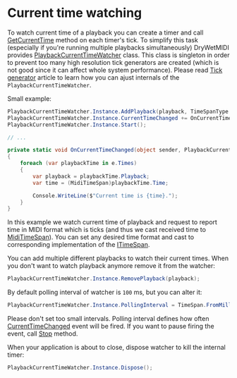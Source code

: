 ﻿---
uid: a_playback_curtime
---

# Current time watching

To watch current time of a playback you can create a timer and call [GetCurrentTime](xref:Melanchall.DryWetMidi.Multimedia.Playback.GetCurrentTime(Melanchall.DryWetMidi.Interaction.TimeSpanType)) method on each timer's tick. To simplify this task (especially if you're running multiple playbacks simultaneously) DryWetMIDI provides [PlaybackCurrentTimeWatcher](xref:Melanchall.DryWetMidi.Multimedia.PlaybackCurrentTimeWatcher) class. This class is singleton in order to prevent too many high resolution tick generators are created (which is not good since it can affect whole system performance). Please read [Tick generator](Tick-generator.md) article to learn how you can ajust internals of the `PlaybackCurrentTimeWatcher`.

Small example:

```csharp
PlaybackCurrentTimeWatcher.Instance.AddPlayback(playback, TimeSpanType.Midi);
PlaybackCurrentTimeWatcher.Instance.CurrentTimeChanged += OnCurrentTimeChanged;
PlaybackCurrentTimeWatcher.Instance.Start();

// ...

private static void OnCurrentTimeChanged(object sender, PlaybackCurrentTimeChangedEventArgs e)
{
    foreach (var playbackTime in e.Times)
    {
        var playback = playbackTime.Playback;
        var time = (MidiTimeSpan)playbackTime.Time;

        Console.WriteLine($"Current time is {time}.");
    }
}
```

In this example we watch current time of playback and request to report time in MIDI format which is ticks (and thus we cast received time to [MidiTimeSpan](xref:Melanchall.DryWetMidi.Interaction.MidiTimeSpan)). You can set any desired time format and cast to corresponding implementation of the [ITimeSpan](xref:Melanchall.DryWetMidi.Interaction.ITimeSpan).

You can add multiple different playbacks to watch their current times. When you don't want to watch playback anymore remove it from the watcher:

```csharp
PlaybackCurrentTimeWatcher.Instance.RemovePlayback(playback);
```

By default polling interval of watcher is `100` ms, but you can alter it:

```csharp
PlaybackCurrentTimeWatcher.Instance.PollingInterval = TimeSpan.FromMilliseconds(50);
```

Please don't set too small intervals. Polling interval defines how often [CurrentTimeChanged](xref:Melanchall.DryWetMidi.Multimedia.PlaybackCurrentTimeWatcher.CurrentTimeChanged) event will be fired. If you want to pause firing the event, call [Stop](xref:Melanchall.DryWetMidi.Multimedia.PlaybackCurrentTimeWatcher.Stop) method.

When your application is about to close, dispose watcher to kill the internal timer:

```csharp
PlaybackCurrentTimeWatcher.Instance.Dispose();
```